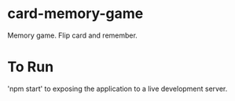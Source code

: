 # card-memory-game
Memory game. Flip card and remember.

# To Run
'npm start' to exposing the application to a live development server.
